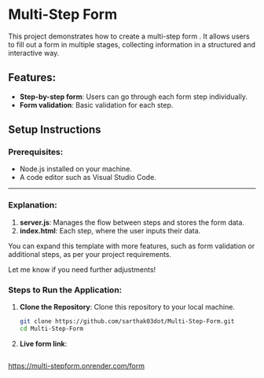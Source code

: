# Multi-Step Form

This project demonstrates how to create a multi-step form . It allows users to fill out a form in multiple stages, collecting information in a structured and interactive way.

## Features:
- **Step-by-step form**: Users can go through each form step individually.
- **Form validation**: Basic validation for each step.

## Setup Instructions

### Prerequisites:
- Node.js installed on your machine.
- A code editor such as Visual Studio Code.
  

  
---

### **Explanation**:
1. **server.js**: Manages the flow between steps and stores the form data.
2. **index.html**: Each step, where the user inputs their data.


You can expand this template with more features, such as form validation or additional steps, as per your project requirements.

Let me know if you need further adjustments!



### Steps to Run the Application:

1. **Clone the Repository**:
   Clone this repository to your local machine.

   ```bash
   git clone https://github.com/sarthak03dot/Multi-Step-Form.git
   cd Multi-Step-Form


2. **Live form link**:
   ```bash 
https://multi-stepform.onrender.com/form
